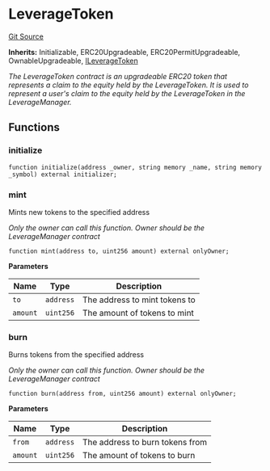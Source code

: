 # LeverageToken
[Git Source](https://github.com/seamless-protocol/ilm-v2/blob/e2065c10183acb51865104847d299ff5ad4684d2/src/LeverageToken.sol)

**Inherits:**
Initializable, ERC20Upgradeable, ERC20PermitUpgradeable, OwnableUpgradeable, [ILeverageToken](/src/interfaces/ILeverageToken.sol/interface.ILeverageToken.md)

*The LeverageToken contract is an upgradeable ERC20 token that represents a claim to the equity held by the LeverageToken.
It is used to represent a user's claim to the equity held by the LeverageToken in the LeverageManager.*


## Functions
### initialize


```solidity
function initialize(address _owner, string memory _name, string memory _symbol) external initializer;
```

### mint

Mints new tokens to the specified address

*Only the owner can call this function. Owner should be the LeverageManager contract*


```solidity
function mint(address to, uint256 amount) external onlyOwner;
```
**Parameters**

|Name|Type|Description|
|----|----|-----------|
|`to`|`address`|The address to mint tokens to|
|`amount`|`uint256`|The amount of tokens to mint|


### burn

Burns tokens from the specified address

*Only the owner can call this function. Owner should be the LeverageManager contract*


```solidity
function burn(address from, uint256 amount) external onlyOwner;
```
**Parameters**

|Name|Type|Description|
|----|----|-----------|
|`from`|`address`|The address to burn tokens from|
|`amount`|`uint256`|The amount of tokens to burn|


